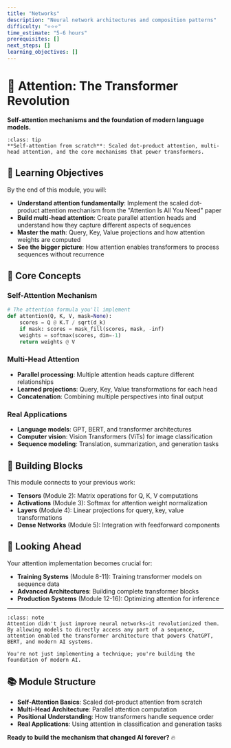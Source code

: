 ```yaml
---
title: "Networks"
description: "Neural network architectures and composition patterns"
difficulty: "⭐⭐⭐"
time_estimate: "5-6 hours"
prerequisites: []
next_steps: []
learning_objectives: []
---
```


# 🎯 Attention: The Transformer Revolution

**Self-attention mechanisms and the foundation of modern language models.**

```{admonition} 🏗️ What You'll Build
:class: tip
**Self-attention from scratch**: Scaled dot-product attention, multi-head attention, and the core mechanisms that power transformers.
```

## 🌟 **Learning Objectives**

By the end of this module, you will:

- **Understand attention fundamentally**: Implement the scaled dot-product attention mechanism from the "Attention Is All You Need" paper
- **Build multi-head attention**: Create parallel attention heads and understand how they capture different aspects of sequences  
- **Master the math**: Query, Key, Value projections and how attention weights are computed
- **See the bigger picture**: How attention enables transformers to process sequences without recurrence

## 🎯 **Core Concepts**

### **Self-Attention Mechanism**
```python
# The attention formula you'll implement
def attention(Q, K, V, mask=None):
    scores = Q @ K.T / sqrt(d_k)
    if mask: scores = mask_fill(scores, mask, -inf)
    weights = softmax(scores, dim=-1)
    return weights @ V
```

### **Multi-Head Attention**
- **Parallel processing**: Multiple attention heads capture different relationships
- **Learned projections**: Query, Key, Value transformations for each head
- **Concatenation**: Combining multiple perspectives into final output

### **Real Applications**
- **Language models**: GPT, BERT, and transformer architectures
- **Computer vision**: Vision Transformers (ViTs) for image classification
- **Sequence modeling**: Translation, summarization, and generation tasks

## 🧱 **Building Blocks**

This module connects to your previous work:
- **Tensors** (Module 2): Matrix operations for Q, K, V computations
- **Activations** (Module 3): Softmax for attention weight normalization  
- **Layers** (Module 4): Linear projections for query, key, value transformations
- **Dense Networks** (Module 5): Integration with feedforward components

## 🚀 **Looking Ahead**

Your attention implementation becomes crucial for:
- **Training Systems** (Module 8-11): Training transformer models on sequence data
- **Advanced Architectures**: Building complete transformer blocks
- **Production Systems** (Module 12-16): Optimizing attention for inference

---

```{admonition} 💡 The Attention Revolution
:class: note
Attention didn't just improve neural networks—it revolutionized them. By allowing models to directly access any part of a sequence, attention enabled the transformer architecture that powers ChatGPT, BERT, and modern AI systems.

You're not just implementing a technique; you're building the foundation of modern AI.
```

## 📚 **Module Structure**

- **Self-Attention Basics**: Scaled dot-product attention from scratch
- **Multi-Head Architecture**: Parallel attention computation  
- **Positional Understanding**: How transformers handle sequence order
- **Real Applications**: Using attention in classification and generation tasks

**Ready to build the mechanism that changed AI forever?** 🔥
